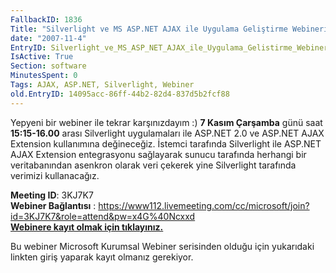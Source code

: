 ```yaml
---
FallbackID: 1836
Title: "Silverlight ve MS ASP.NET AJAX ile Uygulama Geliştirme Webineri"
date: "2007-11-4"
EntryID: Silverlight_ve_MS_ASP_NET_AJAX_ile_Uygulama_Gelistirme_Webineri
IsActive: True
Section: software
MinutesSpent: 0
Tags: AJAX, ASP.NET, Silverlight, Webiner
old.EntryID: 14095acc-86ff-44b2-82d4-837d5b2fcf88
---
```

Yepyeni bir webiner ile tekrar karşınızdayım :) **7 Kasım Çarşamba**
günü saat **15:15-16.00** arası Silverlight uygulamaları ile ASP.NET 2.0
ve ASP.NET AJAX Extension kullanımına değineceğiz. İstemci tarafında
Silverlight ile ASP.NET AJAX Extension entegrasyonu sağlayarak sunucu
tarafında herhangi bir veritabanından asenkron olarak veri çekerek yine
Silverlight tarafında verimizi kullanacağız.

**Meeting ID**: 3KJ7K7\
 **Webiner Bağlantısı** :
<https://www112.livemeeting.com/cc/microsoft/join?id=3KJ7K7&role=attend&pw=x4G%40Ncxxd>\
 [**Webinere kayıt olmak için
tıklayınız.**](http://msevents.microsoft.com/CUI/WebCastEventDetails.aspx?EventID=1032358769&EventCategory=2&culture=tr-TR&CountryCode=TR)

Bu webiner Microsoft Kurumsal Webiner serisinden olduğu için yukarıdaki
linkten giriş yaparak kayıt olmanız gerekiyor.


